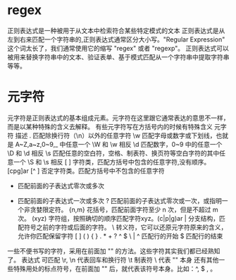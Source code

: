 # regex
正则表达式是一种被用于从文本中检索符合某些特定模式的文本
正则表达式是从左到右来匹配一个字符串的,正则表达式通常区分大小写。"Regular Expression" 这个词太长了，我们通常使用它的缩写 "regex" 或者 "regexp"。 
正则表达式可以被用来替换字符串中的文本、验证表单、基于模式匹配从一个字符串中提取字符串等等。

# 元字符
元字符是正则表达式的基本组成元素。元字符在这里跟它通常表达的意思不一样，而是以某种特殊的含义去解释。
有些元字符写在方括号内的时候有特殊含义
元字符	描述
.	匹配除换行符（\n）以外的任意字符
\w	匹配字母或数字或下划线，也就是 A~Z,a~z,0~9,_ 中任意一个
\W	和 \w 相反
\d	匹配数字，0~9 中的任意一个
\D	和 \d 相反
\s	匹配任意的空白符，空格、制表符、换页符等空白字符的其中任意一个
\S	和 \s 相反
[ ]	字符类，匹配方括号中包含的任意字符,没有顺序。[cpg]ar
[^ ] 否定字符类。匹配方括号中不包含的任意字符
*	匹配前面的子表达式零次或多次
+	匹配前面的子表达式一次或多次
?	匹配前面的子表达式零次或一次，或指明一个非贪婪限定符。
{n,m}	花括号，匹配前面字符至少 n 次，但是不超过 m 次。
(xyz)	字符组，按照确切的顺序匹配字符xyz。(c|p|g)ar
|	分支结构，匹配符号之前的字符或后面的字符。
\	转义符，它可以还原元字符原来的含义，允许你匹配保留字符 [ ] ( ) { } . * + ? ^ $ \ |
^	匹配行的开始
$	匹配行的结束

一些不便书写的字符，采用在前面加 "\" 的方法。这些字符其实我们都已经熟知了。
表达式	可匹配
\r, \n	代表回车和换行符
\t	制表符
\\	代表 "\" 本身
还有其他一些特殊用处的标点符号，在前面加 "\" 后，就代表该符号本身。比如：^, $ , 。

